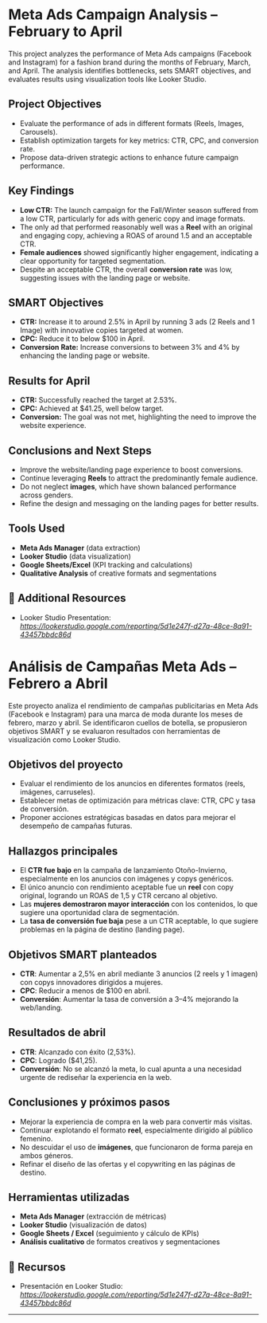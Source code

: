 # Meta Ads Campaign Analysis – February to April

This project analyzes the performance of Meta Ads campaigns (Facebook and Instagram) for a fashion brand during the months of February, March, and April. The analysis identifies bottlenecks, sets SMART objectives, and evaluates results using visualization tools like Looker Studio.

## Project Objectives

- Evaluate the performance of ads in different formats (Reels, Images, Carousels).
- Establish optimization targets for key metrics: CTR, CPC, and conversion rate.
- Propose data-driven strategic actions to enhance future campaign performance.

## Key Findings

- **Low CTR:** The launch campaign for the Fall/Winter season suffered from a low CTR, particularly for ads with generic copy and image formats.
- The only ad that performed reasonably well was a **Reel** with an original and engaging copy, achieving a ROAS of around 1.5 and an acceptable CTR.
- **Female audiences** showed significantly higher engagement, indicating a clear opportunity for targeted segmentation.
- Despite an acceptable CTR, the overall **conversion rate** was low, suggesting issues with the landing page or website.

## SMART Objectives

- **CTR:** Increase it to around 2.5% in April by running 3 ads (2 Reels and 1 Image) with innovative copies targeted at women.
- **CPC:** Reduce it to below $100 in April.
- **Conversion Rate:** Increase conversions to between 3% and 4% by enhancing the landing page or website.

## Results for April

- **CTR:** Successfully reached the target at 2.53%.
- **CPC:** Achieved at $41.25, well below target.
- **Conversion:** The goal was not met, highlighting the need to improve the website experience.

## Conclusions and Next Steps

- Improve the website/landing page experience to boost conversions.
- Continue leveraging **Reels** to attract the predominantly female audience.
- Do not neglect **images**, which have shown balanced performance across genders.
- Refine the design and messaging on the landing pages for better results.

## Tools Used

- **Meta Ads Manager** (data extraction)
- **Looker Studio** (data visualization)
- **Google Sheets/Excel** (KPI tracking and calculations)
- **Qualitative Analysis** of creative formats and segmentations

## 📎 Additional Resources

- Looker Studio Presentation: *https://lookerstudio.google.com/reporting/5d1e247f-d27a-48ce-8a91-43457bbdc86d*


#
#

# Análisis de Campañas Meta Ads – Febrero a Abril

Este proyecto analiza el rendimiento de campañas publicitarias en Meta Ads (Facebook e Instagram) para una marca de moda durante los meses de febrero, marzo y abril. Se identificaron cuellos de botella, se propusieron objetivos SMART y se evaluaron resultados con herramientas de visualización como Looker Studio.

## Objetivos del proyecto

- Evaluar el rendimiento de los anuncios en diferentes formatos (reels, imágenes, carruseles).
- Establecer metas de optimización para métricas clave: CTR, CPC y tasa de conversión.
- Proponer acciones estratégicas basadas en datos para mejorar el desempeño de campañas futuras.

## Hallazgos principales

- El **CTR fue bajo** en la campaña de lanzamiento Otoño-Invierno, especialmente en los anuncios con imágenes y copys genéricos.
- El único anuncio con rendimiento aceptable fue un **reel** con copy original, logrando un ROAS de 1,5 y CTR cercano al objetivo.
- Las **mujeres demostraron mayor interacción** con los contenidos, lo que sugiere una oportunidad clara de segmentación.
- La **tasa de conversión fue baja** pese a un CTR aceptable, lo que sugiere problemas en la página de destino (landing page).

## Objetivos SMART planteados

- **CTR**: Aumentar a 2,5% en abril mediante 3 anuncios (2 reels y 1 imagen) con copys innovadores dirigidos a mujeres.
- **CPC**: Reducir a menos de $100 en abril.
- **Conversión**: Aumentar la tasa de conversión a 3–4% mejorando la web/landing.

## Resultados de abril

- **CTR**: Alcanzado con éxito (2,53%).
- **CPC**: Logrado ($41,25).
- **Conversión**: No se alcanzó la meta, lo cual apunta a una necesidad urgente de rediseñar la experiencia en la web.

## Conclusiones y próximos pasos

- Mejorar la experiencia de compra en la web para convertir más visitas.
- Continuar explotando el formato **reel**, especialmente dirigido al público femenino.
- No descuidar el uso de **imágenes**, que funcionaron de forma pareja en ambos géneros.
- Refinar el diseño de las ofertas y el copywriting en las páginas de destino.

## Herramientas utilizadas

- **Meta Ads Manager** (extracción de métricas)
- **Looker Studio** (visualización de datos)
- **Google Sheets / Excel** (seguimiento y cálculo de KPIs)
- **Análisis cualitativo** de formatos creativos y segmentaciones

## 📎 Recursos

- Presentación en Looker Studio: *https://lookerstudio.google.com/reporting/5d1e247f-d27a-48ce-8a91-43457bbdc86d*

---

